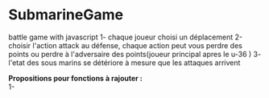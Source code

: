 # SubmarineGame
battle game with javascript
1- chaque joueur choisi un déplacement
2-choisir l'action attack au défense, chaque action peut vous perdre des points ou perdre à l'adversaire des points(joueur principal apres le u-36 )
3- l'etat des sous marins se détériore  à mesure que les attaques arrivent

<b>Propositions pour fonctions à rajouter :</b>
<br> 1-
